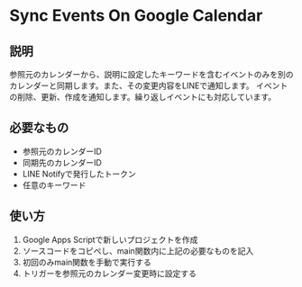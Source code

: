 # Sync Events On Google Calendar

## 説明

参照元のカレンダーから、説明に設定したキーワードを含むイベントのみを別のカレンダーと同期します。また、その変更内容をLINEで通知します。
イベントの削除、更新、作成を通知します。繰り返しイベントにも対応しています。

## 必要なもの

- 参照元のカレンダーID
- 同期先のカレンダーID
- LINE Notifyで発行したトークン
- 任意のキーワード

## 使い方

1. Google Apps Scriptで新しいプロジェクトを作成
2. ソースコードをコピペし、main関数内に上記の必要なものを記入
3. 初回のみmain関数を手動で実行する
4. トリガーを参照元のカレンダー変更時に設定する
